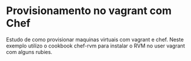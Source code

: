 Provisionamento no vagrant com Chef
============

Estudo de como provisionar maquinas virtuais com vagrant e chef.
Neste exemplo utilizo o cookbook chef-rvm para instalar o RVM no user vagrant com alguns rubies.
